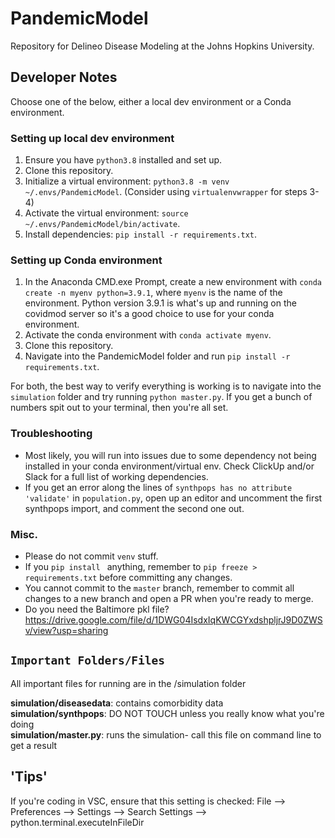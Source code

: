 # PandemicModel
Repository for Delineo Disease Modeling at the Johns Hopkins University. 

## Developer Notes
Choose one of the below, either a local dev environment or a Conda environment.
### Setting up local dev environment
1. Ensure you have `python3.8` installed and set up.
2. Clone this repository.
3. Initialize a virtual environment: `python3.8 -m venv ~/.envs/PandemicModel`. (Consider using `virtualenvwrapper` for steps 3-4)
4. Activate the virtual environment: `source ~/.envs/PandemicModel/bin/activate`.
5. Install dependencies: `pip install -r requirements.txt`.

### Setting up Conda environment
1. In the Anaconda CMD.exe Prompt, create a new environment with `conda create -n myenv python=3.9.1`, where `myenv` is the name of the environment. Python version 3.9.1 is what's up and running on the covidmod server so it's a good choice to use for your conda environment.
2. Activate the conda environment with `conda activate myenv`.
3. Clone this repository.
4. Navigate into the PandemicModel folder and run `pip install -r requirements.txt`. 

For both, the best way to verify everything is working is to navigate into the `simulation` folder and try running `python master.py`. If you get a bunch of numbers spit out to your terminal, then you're all set. 

### Troubleshooting
- Most likely, you will run into issues due to some dependency not being installed in your conda environment/virtual env. Check ClickUp and/or Slack for a full list of working dependencies.
- If you get an error along the lines of `synthpops has no attribute 'validate'` in `population.py`, open up an editor and uncomment the first synthpops import, and comment the second one out. 

### Misc.
- Please do not commit `venv` stuff.
- If you `pip install ` anything, remember to  `pip freeze > requirements.txt` before committing any changes.
- You cannot commit to the `master` branch, remember to commit all changes to a new branch and open a PR when you're ready to merge.
- Do you need the Baltimore pkl file? https://drive.google.com/file/d/1DWG04IsdxIqKWCGYxdshpljrJ9D0ZWSv/view?usp=sharing

## `Important Folders/Files`
All important files for running are in the /simulation folder

**simulation/diseasedata**: contains comorbidity data  
**simulation/synthpops**: DO NOT TOUCH unless you really know what you're doing  
**simulation/master.py**: runs the simulation- call this file on command line to get a result  

## 'Tips'
If you're coding in VSC, ensure that this setting is checked:
File --> Preferences --> Settings --> Search Settings --> python.terminal.executeInFileDir

